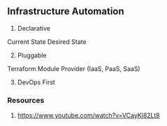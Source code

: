 ## Infrastructure Automation

1. Declarative

Current State
Desired State

2. Pluggable

Terraform Module
Provider (IaaS, PaaS, SaaS)

3. DevOps First


### Resources

1. https://www.youtube.com/watch?v=VCayKl82Lt8